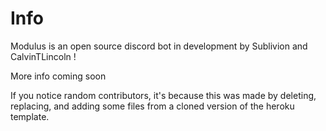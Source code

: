 # Info

Modulus is an open source discord bot in development by Sublivion and CalvinTLincoln !

More info coming soon

If you notice random contributors, it's because this was made by deleting, replacing, and adding some files from a cloned version of the heroku template.
